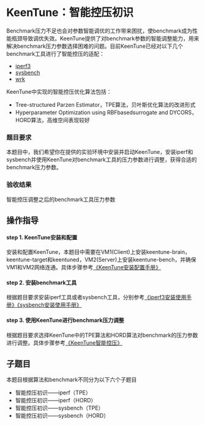 # KeenTune：智能控压初识
Benchmark压力不足也会对参数智能调优的工作带来困扰，使benchmark成为性能瓶颈导致调优失效。KeenTune提供了对benchmark参数的智能调整能力，用来解决benchmark压力参数选择困难的问题。目前KeenTune已经对以下几个benchmark工具进行了智能控压的适配：
+ [iperf3](../../daemon/examples/benchmark/iperf/iperf.py)
+ [sysbench](../../daemon/examples/benchmark/sysbench/sysbench_mysql_read_write.py)
+ [wrk](../../daemon/examples/benchmark/wrk/ack_nginx_http_long_base.py)

KeenTune中实现的智能控压优化算法包括：
+ Tree-structured Parzen Estimator，TPE算法，贝叶斯优化算法的改进形式
+ Hyperparameter Optimization using RBFbasedsurrogate and DYCORS，HORD算法，高维空间表现较好

### 题目要求
本题目中，我们希望你在提供的实验环境中安装并启动KeenTune，安装iperf和sysbench并使用KeenTune对benchmark工具的压力参数进行调整，获得合适的benchmark压力参数。
### 验收结果
智能控压调整之后的benchmark工具压力参数

## 操作指导
#### step 1. KeenTune安装和配置
安装和配置KeenTune，本题目中需要在VM1(Client)上安装keentune-brain，keentune-target和keentuned，VM2(Server)上安装keentune-bench，并确保VM1和VM2网络连通。具体步骤参考[《KeenTune安装配置手册》](../install_cn.md)  

#### step 2. 安装benchmark工具
根据题目要求安装iperf工具或者sysbench工具，分别参考[《iperf3安装使用手册》](../benchmark-tools/iperf3_cn.md)[《sysbench安装使用手册》](../benchmark-tools/sysbench_cn.md)  

#### step 3. 使用KeenTune进行benchmark压力调整
根据题目要求选择KeenTune中的TPE算法和HORD算法对benchmark的压力参数进行调整。具体步骤参考[《KeenTune智能控压》](../pressure_control_cn.md)

## 子题目
本题目根据算法和benchmark不同分为以下六个子题目
+ 智能控压初识——iperf（TPE）
+ 智能控压初识——iperf（HORD）
+ 智能控压初识——sysbench（TPE）
+ 智能控压初识——sysbench（HORD）